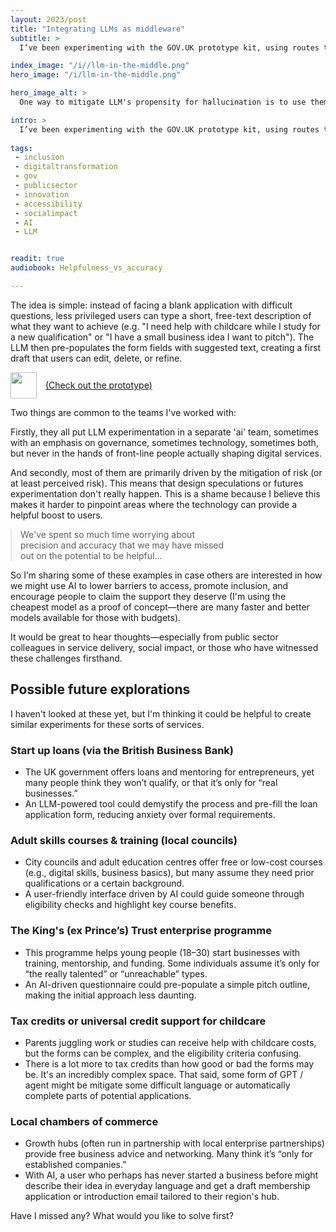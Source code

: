 ```yaml
---
layout: 2023/post
title: "Integrating LLMs as middleware"
subtitle: >
  I’ve been experimenting with the GOV.UK prototype kit, using routes to add large language model (LLM)-generated helpful suggestions via API to the front-end experience....

index_image: "/i//llm-in-the-middle.png"
hero_image: "/i/llm-in-the-middle.png"

hero_image_alt: >
  One way to mitigate LLM's propensity for hallucination is to use them to generate suggestions but not the end copy or data.

intro: >
  I’ve been experimenting with the GOV.UK prototype kit, using routes to add large language model (LLM)-generated helpful suggestions via API to the front-end experience....
  
tags:
 - inclusion
 - digitaltransformation
 - gov
 - publicsector
 - innovation
 - accessibility
 - socialimpact
 - AI
 - LLM


readit: true 
audiobook: Helpfulness_vs_accuracy

---
```


<style>
	.arrow-link {
		display: inline-flex;
		align-items: center;
		gap: 1em;
		}
	.start-arrow { width: 3em; }
</style>

The idea is simple: instead of facing a blank application with difficult questions, less privileged users can type a short, free-text description of what they want to achieve (e.g. "I need help with childcare while I study for a new qualification" or "I have a small business idea I want to pitch"). The LLM then pre-populates the form fields with suggested text, creating a first draft that users can edit, delete, or refine.

<a href="https://ai.goodlookslikethis.com" class="arrow-link">
  <img src="/i/start.png" class="start-arrow">
  <span class="arrow-text">(Check out the prototype)</span>
</a>

Two things are common to the teams I've worked with: 

Firstly, they all put LLM experimentation in a separate 'ai' team, sometimes with an emphasis on governance, sometimes technology, sometimes both, but never in the hands of front-line people actually shaping digital services.

And secondly, most of them are primarily driven by the mitigation of risk (or at least perceived risk). This means that design speculations or futures experimentation don't really happen. This is a shame because I believe this makes it harder to pinpoint areas where the technology can provide a helpful boost to users.

<blockquote style="width:66%;margin:1em 0 1em 0;">
We've spent so much time worrying about precision and accuracy that we may have missed out on the potential to be helpful...
</blockquote>

So I’m sharing some of these examples in case others are interested in how we might use AI to lower barriers to access, promote inclusion, and encourage people to claim the support they deserve (I'm using the cheapest model as a proof of concept—there are many faster and better models available for those with budgets).

It would be great to hear thoughts—especially from public sector colleagues in service delivery, social impact, or those who have witnessed these challenges firsthand.


## Possible future explorations

I haven't looked at these yet, but I'm thinking it could be helpful to create similar experiments for these sorts of services.

### Start up loans (via the British Business Bank)

- The UK government offers loans and mentoring for entrepreneurs, yet many people think they won’t qualify, or that it’s only for “real businesses.”  
- An LLM-powered tool could demystify the process and pre-fill the loan application form, reducing anxiety over formal requirements.

### Adult skills courses & training (local councils)

- City councils and adult education centres offer free or low-cost courses (e.g., digital skills, business basics), but many assume they need prior qualifications or a certain background.  
- A user-friendly interface driven by AI could guide someone through eligibility checks and highlight key course benefits.

### The King's (ex Prince’s) Trust enterprise programme

- This programme helps young people (18–30) start businesses with training, mentorship, and funding. Some individuals assume it’s only for “the really talented” or “unreachable” types.  
- An AI-driven questionnaire could pre-populate a simple pitch outline, making the initial approach less daunting.

### Tax credits or universal credit support for childcare

- Parents juggling work or studies can receive help with childcare costs, but the forms can be complex, and the eligibility criteria confusing.  
- There is a lot more to tax credits than how good or bad the forms may be. It's an incredibly complex space. That said, some form of GPT / agent might be mitigate some difficult language or automatically complete parts of potential applications.

### Local chambers of commerce

- Growth hubs (often run in partnership with local enterprise partnerships) provide free business advice and networking. Many think it’s “only for established companies.”  
- With AI, a user who perhaps has never started a business before might describe their idea in everyday language and get a draft membership application or introduction email tailored to their region's hub.

Have I missed any? What would you like to solve first?